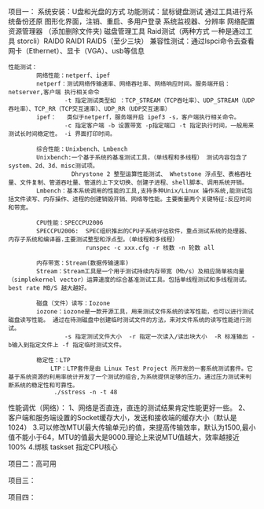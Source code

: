 <!--
 * @Author: sunshaochen 805960031@qq.com
 * @Date: 2022-10-24 09:53:02
 * @LastEditors: sunshaochen 805960031@qq.com
 * @LastEditTime: 2022-10-24 17:07:12
 * @FilePath: \ToFindWork\项目准备.md
 * @Description: 
-->
项目一：
    系统安装：U盘和光盘的方式
    功能测试：鼠标键盘测试
             通过工具进行系统备份还原
             图形化界面，注销、重启、多用户登录
             系统监视器、分辨率
             网络配置
             资源管理器 （添加删除文件夹)
             磁盘管理工具
             Raid测试（两种方式 一种是通过工具 storcli）RAID0 RAID1 RAID5（至少三块）
    兼容性测试：通过lspci命令去查看 网卡（Ethernet）、显卡（VGA）、usb等信息

    性能测试：
            网络性能：netperf、ipef 
            netperf：测试网络传输速率、网络吞吐率、网络响应时间。服务端开启：netserver,客户端 执行相关命令
                    -t 指定测试类型如 ：TCP_STREAM（TCP吞吐率）、UDP_STREAM（UDP吞吐率）、TCP_RR（TCP交互速率）、UDP_RR（UDP交互速率）
            ipef：   类似于netperf，服务端开启 ipef3 -s，客户端执行相关命令。
                    -c 指定客户端 -b 设置带宽 -p指定端口 -t 指定执行时间，一般用来测试长时间稳定性。 -i 界面打印时间。

            综合性能：Unixbench、Lmbench
            Unixbench:一个基于系统的基准测试工具，（单线程和多线程） 测试内容包含了system、2d、3d、misc测试项。
                      Dhrystone 2 整型运算性能测试、 Whetstone 浮点型、表格吞吐量、文件复制、管道吞吐量、管道的上下文切换、创建子进程、shell脚本、调用系统开销。
            Lmbench：基本系统调用的性能的工具,支持多种Unix/Linux 操作系统,能测试包括文件读写、内存操作、进程的创建销毁开销、网络等性能。主要衡量两个关键特征:反应时间和带宽。
            
            CPU性能：SPECCPU2006
            SPECCPU2006:  SPEC组织推出的CPU子系统评估软件，重点测试系统的处理器、内存子系统和编译器.主要测试整型和浮点型。（单线程和多线程）
                          runspec -c xxx.cfg -r 核数 -n 轮数 all 
            
            内存带宽：Stream(数据传输速率)
            Stream：Stream工具是一个用于测试持续内存带宽（Mb/s）及相应简单核向量（simplekernel vector）运算速度的综合基准测试工具。包括单线程测试和多线程测试。best rate MB/S 越大越好。
            
            磁盘（文件）读写：Iozone
            iozone：iozone是一款开源工具，用来测试文件系统的读写性能，也可以进行测试磁盘读写性能。 通过在待测磁盘中创建临时测试文件的方法，来对文件系统的读写性能进行测试。
                    -s 指定测试文件大小  -r 指定一次读入/读出块大小  -R 标准输出 -b输入到指定文件上 -f 指定临时测试文件。
                    
            稳定性：LTP
                LTP：LTP套件是由 Linux Test Project 所开发的一套系统测试套件。它基于系统资源的利用率统计开发了一个测试的组合,为系统提供足够的压力。通过压力测试来判断系统的稳定性和可靠性。
                 ./sstress -n -t 48
   性能调优（网络）：
            1、网络是否直连，直连的测试结果肯定性能更好一些。
            2、客户端和服务端设置的Socket缓存大小，发送和接收端的缓存大小（默认是1024）
            3.可以修改MTU(最大传输单元)的值，来提高传输效率，默认为1500,最小值不能小于64，MTU的值最大是9000.理论上来说MTU值越大，效率越接近100%
            4.绑核 taskset 指定CPU核心


项目二：高可用

项目三：

项目四：


